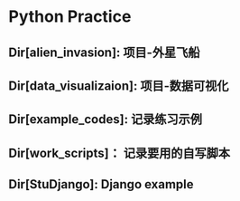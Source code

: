 # Python Practice

## Dir[alien_invasion]: 项目-外星飞船

## Dir[data_visualizaion]: 项目-数据可视化

## Dir[example_codes]: 记录练习示例

## Dir[work_scripts]： 记录要用的自写脚本

## Dir[StuDjango]: Django example
